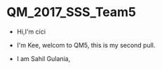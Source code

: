 # QM_2017_SSS_Team5

* Hi,I'm cici

* I'm Kee, welcom to QM5, this is my second pull.

* I am Sahil Gulania, 


